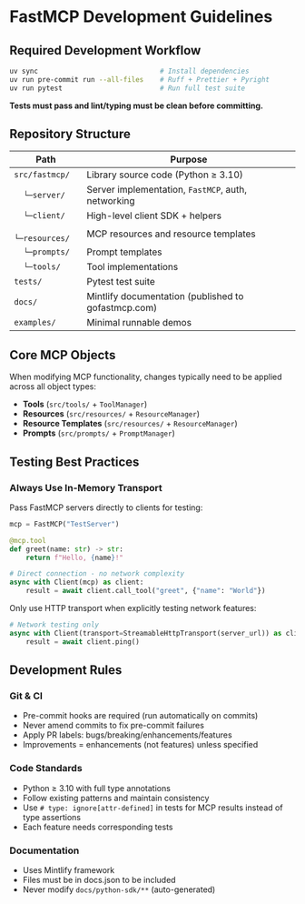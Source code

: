 # FastMCP Development Guidelines

## Required Development Workflow

```bash
uv sync                              # Install dependencies
uv run pre-commit run --all-files    # Ruff + Prettier + Pyright
uv run pytest                        # Run full test suite
```

**Tests must pass and lint/typing must be clean before committing.**

## Repository Structure

| Path             | Purpose                                                |
| ---------------- | ------------------------------------------------------ |
| `src/fastmcp/`   | Library source code (Python ≥ 3.10)                   |
| `  └─server/`    | Server implementation, `FastMCP`, auth, networking    |
| `  └─client/`    | High-level client SDK + helpers                       |
| `  └─resources/` | MCP resources and resource templates                  |
| `  └─prompts/`   | Prompt templates                                      |
| `  └─tools/`     | Tool implementations                                  |
| `tests/`         | Pytest test suite                                     |
| `docs/`          | Mintlify documentation (published to gofastmcp.com)   |
| `examples/`      | Minimal runnable demos                                |

## Core MCP Objects

When modifying MCP functionality, changes typically need to be applied across all object types:
- **Tools** (`src/tools/` + `ToolManager`)
- **Resources** (`src/resources/` + `ResourceManager`)
- **Resource Templates** (`src/resources/` + `ResourceManager`)
- **Prompts** (`src/prompts/` + `PromptManager`)

## Testing Best Practices

### Always Use In-Memory Transport

Pass FastMCP servers directly to clients for testing:

```python
mcp = FastMCP("TestServer")

@mcp.tool
def greet(name: str) -> str:
    return f"Hello, {name}!"

# Direct connection - no network complexity
async with Client(mcp) as client:
    result = await client.call_tool("greet", {"name": "World"})
```

Only use HTTP transport when explicitly testing network features:
```python
# Network testing only
async with Client(transport=StreamableHttpTransport(server_url)) as client:
    result = await client.ping()
```

## Development Rules

### Git & CI
- Pre-commit hooks are required (run automatically on commits)
- Never amend commits to fix pre-commit failures
- Apply PR labels: bugs/breaking/enhancements/features
- Improvements = enhancements (not features) unless specified

### Code Standards
- Python ≥ 3.10 with full type annotations
- Follow existing patterns and maintain consistency
- Use `# type: ignore[attr-defined]` in tests for MCP results instead of type assertions
- Each feature needs corresponding tests

### Documentation
- Uses Mintlify framework
- Files must be in docs.json to be included
- Never modify `docs/python-sdk/**` (auto-generated)
